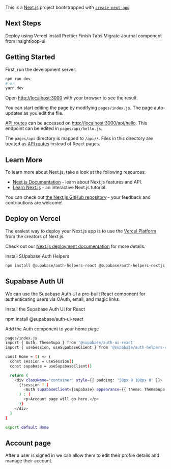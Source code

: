 This is a [Next.js](https://nextjs.org/) project bootstrapped with [`create-next-app`](https://github.com/vercel/next.js/tree/canary/packages/create-next-app).

## Next Steps

Deploy using Vercel
Install Prettier
Finish Tabs
Migrate Journal component from insightloop-ui

## Getting Started

First, run the development server:

```bash
npm run dev
# or
yarn dev
```

Open [http://localhost:3000](http://localhost:3000) with your browser to see the result.

You can start editing the page by modifying `pages/index.js`. The page auto-updates as you edit the file.

[API routes](https://nextjs.org/docs/api-routes/introduction) can be accessed on [http://localhost:3000/api/hello](http://localhost:3000/api/hello). This endpoint can be edited in `pages/api/hello.js`.

The `pages/api` directory is mapped to `/api/*`. Files in this directory are treated as [API routes](https://nextjs.org/docs/api-routes/introduction) instead of React pages.

## Learn More

To learn more about Next.js, take a look at the following resources:

- [Next.js Documentation](https://nextjs.org/docs) - learn about Next.js features and API.
- [Learn Next.js](https://nextjs.org/learn) - an interactive Next.js tutorial.

You can check out [the Next.js GitHub repository](https://github.com/vercel/next.js/) - your feedback and contributions are welcome!

## Deploy on Vercel

The easiest way to deploy your Next.js app is to use the [Vercel Platform](https://vercel.com/new?utm_medium=default-template&filter=next.js&utm_source=create-next-app&utm_campaign=create-next-app-readme) from the creators of Next.js.

Check out our [Next.js deployment documentation](https://nextjs.org/docs/deployment) for more details.


Install SUpabase Auth Helpers

```bash
npm install @supabase/auth-helpers-react @supabase/auth-helpers-nextjs
```

## Supabase Auth UI
We can use the Supabase Auth UI a pre-built React component for authenticating users via OAuth, email, and magic links.

Install the Supabase Auth UI for React

npm install @supabase/auth-ui-react

Add the Auth component to your home page
```bash
pages/index.js
import { Auth, ThemeSupa } from '@supabase/auth-ui-react'
import { useSession, useSupabaseClient } from '@supabase/auth-helpers-react'

const Home = () => {
  const session = useSession()
  const supabase = useSupabaseClient()

  return (
    <div className="container" style={{ padding: '50px 0 100px 0' }}>
      {!session ? (
        <Auth supabaseClient={supabase} appearance={{ theme: ThemeSupa }} theme="dark" />
      ) : (
        <p>Account page will go here.</p>
      )}
    </div>
  )
}

export default Home
```

## Account page
After a user is signed in we can allow them to edit their profile details and manage their account.